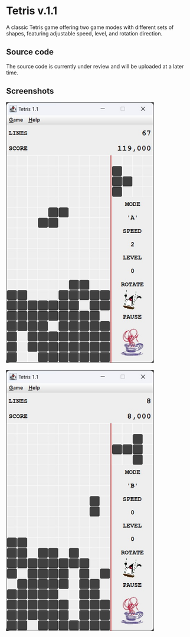 # Tetris v.1.1

A classic Tetris game offering two game modes with different sets of shapes, featuring adjustable speed, level, and rotation direction.

## Source code

The source code is currently under review and will be uploaded at a later time.

## Screenshots

<img src=docs/09.jpg alt="" width="400">
<br>
<br>
<img src=docs/02.jpg alt="" width="400">